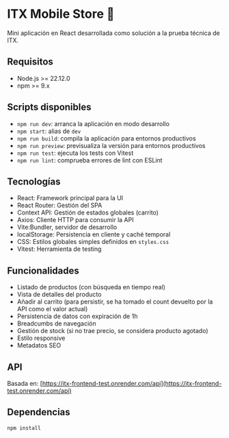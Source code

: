 # ITX Mobile Store 📱

Mini aplicación en React desarrollada como solución a la prueba técnica de ITX.

## Requisitos

- Node.js >= 22.12.0
- npm >= 9.x


## Scripts disponibles

- `npm run dev`: arranca la aplicación en modo desarrollo
- `npm start`: alias de `dev`
- `npm run build`: compila la aplicación para entornos productivos
- `npm run preview`: previsualiza la versión para entornos productivos
- `npm run test`: ejecuta los tests con Vitest
- `npm run lint`: comprueba errores de lint con ESLint

## Tecnologías

- React: Framework principal para la UI
- React Router: Gestión del SPA
- Context API: Gestión de estados globales (carrito)
- Axios: Cliente HTTP para consumir la API
- Vite:Bundler, servidor de desarrollo
- localStorage: Persistencia en cliente y caché temporal
- CSS: Estilos globales simples definidos en `styles.css`
- Vitest: Herramienta de testing

## Funcionalidades

- Listado de productos (con búsqueda en tiempo real)
- Vista de detalles del producto
- Añadir al carrito (para persistir, se ha tomado el count devuelto por la API como el valor actual)
- Persistencia de datos con expiración de 1h
- Breadcumbs de navegación
- Gestión de stock (si no trae precio, se considera producto agotado)
- Estilo responsive
- Metadatos SEO 

## API

Basada en: [https://itx-frontend-test.onrender.com/api](https://itx-frontend-test.onrender.com/api)

## Dependencias

```bash
npm install
```
